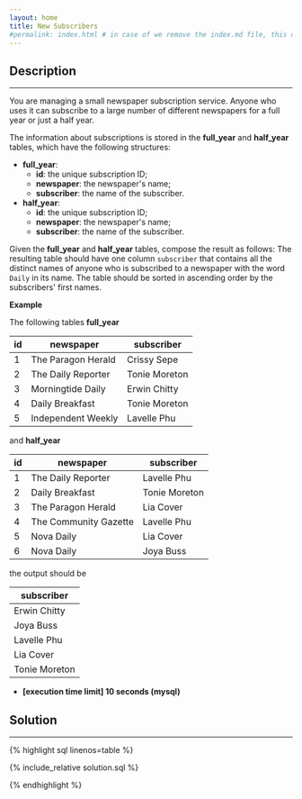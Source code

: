 ```yaml
---
layout: home
title: New Subscribers
#permalink: index.html # in case of we remove the index.md file, this doc will be the index page
---
```


<div class="row">
<div class="columnStmt" markdown="1">

## Description

---

You are managing a small newspaper subscription service. Anyone who uses it can subscribe to a large number of different newspapers for a full year or just a half year.

The information about subscriptions is stored in the **full_year** and **half_year** tables, which have the following structures:

- **full_year**:
  - **id**: the unique subscription ID;
  - **newspaper**: the newspaper's name;
  - **subscriber**: the name of the subscriber.
- **half_year**:
  - **id**: the unique subscription ID;
  - **newspaper**: the newspaper's name;
  - **subscriber**: the name of the subscriber.

Given the **full_year** and **half_year** tables, compose the result as follows: The resulting table should have one column <code>subscriber</code> that contains all the distinct names of anyone who is subscribed to a newspaper with the word <code>Daily</code> in its name. The table should be sorted in ascending order by the subscribers' first names.

**Example**

The following tables **full_year**

| id  | newspaper          | subscriber    |
| --- | ------------------ | ------------- |
| 1   | The Paragon Herald | Crissy Sepe   |
| 2   | The Daily Reporter | Tonie Moreton |
| 3   | Morningtide Daily  | Erwin Chitty  |
| 4   | Daily Breakfast    | Tonie Moreton |
| 5   | Independent Weekly | Lavelle Phu   |

and **half_year**

| id  | newspaper             | subscriber    |
| --- | --------------------- | ------------- |
| 1   | The Daily Reporter    | Lavelle Phu   |
| 2   | Daily Breakfast       | Tonie Moreton |
| 3   | The Paragon Herald    | Lia Cover     |
| 4   | The Community Gazette | Lavelle Phu   |
| 5   | Nova Daily            | Lia Cover     |
| 6   | Nova Daily            | Joya Buss     |

the output should be

| subscriber    |
| ------------- |
| Erwin Chitty  |
| Joya Buss     |
| Lavelle Phu   |
| Lia Cover     |
| Tonie Moreton |

- **[execution time limit] 10 seconds (mysql)**

</div>
<div class="columnSol" markdown="1">

## Solution

---

{% highlight sql linenos=table %}

{% include_relative solution.sql %}

{% endhighlight %}

</div>
</div>
